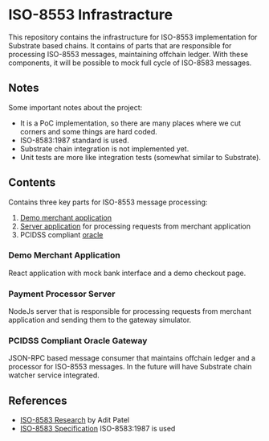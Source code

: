 # ISO-8553 Infrastracture

This repository contains the infrastructure for ISO-8553 implementation for Substrate based chains. It contains of parts that are responsible for processing ISO-8553 messages, maintaining offchain ledger. With these components, it will be possible to mock full cycle of ISO-8583 messages.

## Notes

Some important notes about the project:

- It is a PoC implementation, so there are many places where we cut corners and some things are hard coded.
- ISO-8583:1987 standard is used.
- Substrate chain integration is not implemented yet.
- Unit tests are more like integration tests (somewhat similar to Substrate).

## Contents

Contains three key parts for ISO-8553 message processing:

1. [Demo merchant application](./interface/README.md)
2. [Server application](./payment-processor/README.md) for processing requests from merchant application
3. PCIDSS compliant [oracle](./pcidss/README.md)

### Demo Merchant Application

React application with mock bank interface and a demo checkout page.

### Payment Processor Server

NodeJs server that is responsible for processing requests from merchant application and sending them to the gateway simulator.

### PCIDSS Compliant Oracle Gateway

JSON-RPC based message consumer that maintains offchain ledger and a processor for ISO-8553 messages. In the future will have Substrate chain watcher service integrated.

## References

- [ISO-8583 Research](https://github.com/adit313/ISO8583-Blockchain-Integration-Plan) by Adit Patel
- [ISO-8583 Specification](https://www.iso.org/standard/15870.html) ISO-8583:1987 is used
